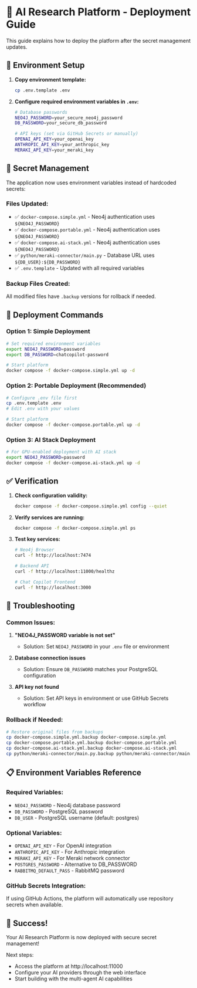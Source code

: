 # 🚀 AI Research Platform - Deployment Guide

This guide explains how to deploy the platform after the secret management updates.

## 🔧 Environment Setup

1. **Copy environment template:**
   ```bash
   cp .env.template .env
   ```

2. **Configure required environment variables in `.env`:**
   ```bash
   # Database passwords
   NEO4J_PASSWORD=your_secure_neo4j_password
   DB_PASSWORD=your_secure_db_password
   
   # API keys (set via GitHub Secrets or manually)
   OPENAI_API_KEY=your_openai_key
   ANTHROPIC_API_KEY=your_anthropic_key
   MERAKI_API_KEY=your_meraki_key
   ```

## 🔐 Secret Management

The application now uses environment variables instead of hardcoded secrets:

### Files Updated:
- ✅ `docker-compose.simple.yml` - Neo4j authentication uses `${NEO4J_PASSWORD}`
- ✅ `docker-compose.portable.yml` - Neo4j authentication uses `${NEO4J_PASSWORD}`  
- ✅ `docker-compose.ai-stack.yml` - Neo4j authentication uses `${NEO4J_PASSWORD}`
- ✅ `python/meraki-connector/main.py` - Database URL uses `${DB_USER}:${DB_PASSWORD}`
- ✅ `.env.template` - Updated with all required variables

### Backup Files Created:
All modified files have `.backup` versions for rollback if needed.

## 🚀 Deployment Commands

### Option 1: Simple Deployment
```bash
# Set required environment variables
export NEO4J_PASSWORD=password
export DB_PASSWORD=chatcopilot-password

# Start platform
docker compose -f docker-compose.simple.yml up -d
```

### Option 2: Portable Deployment (Recommended)
```bash
# Configure .env file first
cp .env.template .env
# Edit .env with your values

# Start platform
docker compose -f docker-compose.portable.yml up -d
```

### Option 3: AI Stack Deployment
```bash
# For GPU-enabled deployment with AI stack
export NEO4J_PASSWORD=password
docker compose -f docker-compose.ai-stack.yml up -d
```

## ✅ Verification

1. **Check configuration validity:**
   ```bash
   docker compose -f docker-compose.simple.yml config --quiet
   ```

2. **Verify services are running:**
   ```bash
   docker compose -f docker-compose.simple.yml ps
   ```

3. **Test key services:**
   ```bash
   # Neo4j Browser
   curl -f http://localhost:7474

   # Backend API
   curl -f http://localhost:11000/healthz

   # Chat Copilot Frontend
   curl -f http://localhost:3000
   ```

## 🔧 Troubleshooting

### Common Issues:

1. **"NEO4J_PASSWORD variable is not set"**
   - Solution: Set `NEO4J_PASSWORD` in your `.env` file or environment

2. **Database connection issues**
   - Solution: Ensure `DB_PASSWORD` matches your PostgreSQL configuration

3. **API key not found**
   - Solution: Set API keys in environment or use GitHub Secrets workflow

### Rollback if Needed:
```bash
# Restore original files from backups
cp docker-compose.simple.yml.backup docker-compose.simple.yml
cp docker-compose.portable.yml.backup docker-compose.portable.yml
cp docker-compose.ai-stack.yml.backup docker-compose.ai-stack.yml
cp python/meraki-connector/main.py.backup python/meraki-connector/main.py
```

## 📋 Environment Variables Reference

### Required Variables:
- `NEO4J_PASSWORD` - Neo4j database password
- `DB_PASSWORD` - PostgreSQL password  
- `DB_USER` - PostgreSQL username (default: postgres)

### Optional Variables:
- `OPENAI_API_KEY` - For OpenAI integration
- `ANTHROPIC_API_KEY` - For Anthropic integration  
- `MERAKI_API_KEY` - For Meraki network connector
- `POSTGRES_PASSWORD` - Alternative to DB_PASSWORD
- `RABBITMQ_DEFAULT_PASS` - RabbitMQ password

### GitHub Secrets Integration:
If using GitHub Actions, the platform will automatically use repository secrets when available.

## 🎉 Success!

Your AI Research Platform is now deployed with secure secret management! 

Next steps:
- Access the platform at http://localhost:11000
- Configure your AI providers through the web interface
- Start building with the multi-agent AI capabilities